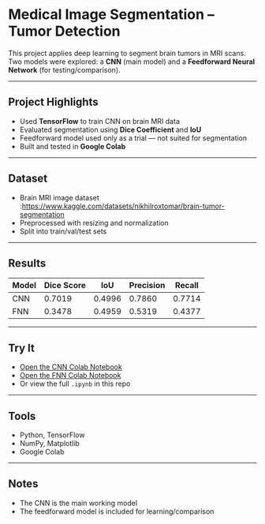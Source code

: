 #  Medical Image Segmentation – Tumor Detection

This project applies deep learning to segment brain tumors in MRI scans. Two models were explored: a **CNN** (main model) and a **Feedforward Neural Network** (for testing/comparison).

---

## Project Highlights

- Used **TensorFlow** to train CNN on brain MRI data
- Evaluated segmentation using **Dice Coefficient** and **IoU**
- Feedforward model used only as a trial — not suited for segmentation
- Built and tested in **Google Colab**

---

## Dataset

- Brain MRI image dataset :https://www.kaggle.com/datasets/nikhilroxtomar/brain-tumor-segmentation
- Preprocessed with resizing and normalization
- Split into train/val/test sets

---

## Results

| Model | Dice Score | IoU | Precision | Recall |
|-------|------------|-----|-----------|--------|
| CNN   | 0.7019     | 0.4996 |   0.7860     |    0.7714    |
| FNN   |  0.3478    | 0.4959  | 0.5319 |  0.4377    |

---

## Try It

- [Open the CNN Colab Notebook](https://colab.research.google.com/drive/1b5m5f4l37SRn7kx3XtKAgEEIrL2wI3U7?usp=sharing)
- [Open the FNN Colab Notebook](https://colab.research.google.com/drive/12EeE7GivImIqn3a3vpD9DhLajhTmLpmt?usp=sharing)
- Or view the full `.ipynb` in this repo

---

## Tools

- Python, TensorFlow
- NumPy, Matplotlib
- Google Colab

---

## Notes

- The CNN is the main working model
- The feedforward model is included for learning/comparison
